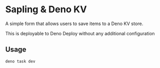 # Sapling & Deno KV

A simple form that allows users to save items to a Deno KV store.

This is deployable to Deno Deploy without any additional configuration

## Usage

```
deno task dev
```
